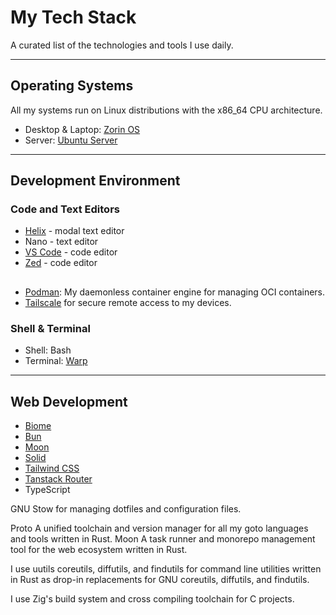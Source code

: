 # My Tech Stack

A curated list of the technologies and tools I use daily.

---

## Operating Systems

All my systems run on Linux distributions with the x86_64 CPU architecture.

- Desktop & Laptop: [Zorin OS](https://zorinos.com/)
- Server: [Ubuntu Server](https://ubuntu.com/server)

---

## Development Environment

### Code and Text Editors

- [Helix](https://helix-editor.com/) - modal text editor
- Nano - text editor
- [VS Code](https://code.visualstudio.com/) - code editor
- [Zed](https://zed.dev/) - code editor
  

## 
- [Podman](https://podman.io/): My daemonless container engine for managing OCI containers.
- [Tailscale](https://tailscale.com/) for secure remote access to my devices.

### Shell & Terminal
- Shell: Bash
- Terminal: [Warp](https://warp.dev/)

---

## Web Development
- [Biome](https://biomejs.dev/)
- [Bun](https://bun.sh/)
- [Moon](https://moonrepo.dev/moon)
- [Solid](https://solidjs.com/)
- [Tailwind CSS](https://tailwindcss.com/)
- [Tanstack Router](https://tanstack.com/router/latest/docs/framework/solid)
- TypeScript

GNU Stow for managing dotfiles and configuration files.

Proto  A unified toolchain and version manager for all my goto languages and tools written in Rust.
Moon A task runner and monorepo management tool for the web ecosystem written in Rust.

I use uutils coreutils, diffutils, and findutils for command line utilities written in Rust as drop-in replacements for GNU coreutils, diffutils, and findutils.

I use Zig's build system and cross compiling toolchain for C projects.